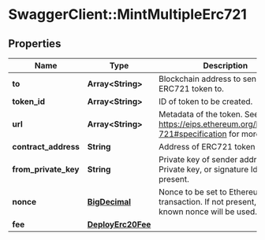 # SwaggerClient::MintMultipleErc721

## Properties
Name | Type | Description | Notes
------------ | ------------- | ------------- | -------------
**to** | **Array&lt;String&gt;** | Blockchain address to send ERC721 token to. | 
**token_id** | **Array&lt;String&gt;** | ID of token to be created. | 
**url** | **Array&lt;String&gt;** | Metadata of the token. See https://eips.ethereum.org/EIPS/eip-721#specification for more details. | 
**contract_address** | **String** | Address of ERC721 token | 
**from_private_key** | **String** | Private key of sender address. Private key, or signature Id must be present. | 
**nonce** | [**BigDecimal**](BigDecimal.md) | Nonce to be set to Ethereum transaction. If not present, last known nonce will be used. | [optional] 
**fee** | [**DeployErc20Fee**](DeployErc20Fee.md) |  | [optional] 

